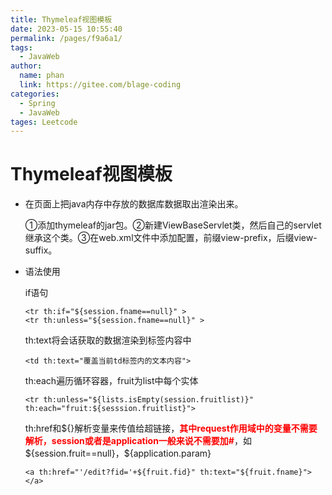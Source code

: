 ```yaml
---
title: Thymeleaf视图模板
date: 2023-05-15 10:55:40
permalink: /pages/f9a6a1/
tags: 
  - JavaWeb
author: 
  name: phan
  link: https://gitee.com/blage-coding
categories: 
  - Spring
  - JavaWeb
tages: Leetcode
---
```

# Thymeleaf视图模板

- 在页面上把java内存中存放的数据库数据取出渲染出来。

  ①添加thymeleaf的jar包。②新建ViewBaseServlet类，然后自己的servlet继承这个类。③在web.xml文件中添加配置，前缀view-prefix，后缀view-suffix。

- 语法使用

  if语句

  ```
  <tr th:if="${session.fname==null}" > 
  <tr th:unless="${session.fname==null}" >
  ```

  th:text将会话获取的数据渲染到标签内容中

  ```
  <td th:text="覆盖当前td标签内的文本内容"> 
  ```

  th:each遍历循环容器，fruit为list中每个实体

  ```
  <tr th:unless="${lists.isEmpty(session.fruitlist)}"  th:each="fruit:${sesssion.fruitlist}">
  ```

  th:href和${}解析变量来传值给超链接，<font color='red'>**其中request作用域中的变量不需要解析，session或者是application一般来说不需要加#**</font>，如\${session.fruit==null}，\${application.param}

  ```
  <a th:href="'/edit?fid='+${fruit.fid}" th:text="${fruit.fname}"></a>
  ```